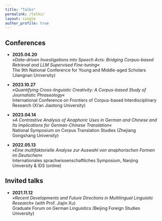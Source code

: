 ```yaml
---
title: "Talks"
permalink: /talks/
layout: single
author_profile: true
---
```


## Conferences
- **2025.04.20**  
  *»Data-driven Investigations into Speech Acts: Bridging Corpus-based Retrieval and LLM Supervised Fine-tuning«*  
  The 9th National Conference for Young and Middle-aged Scholars (Jiangnan University)

- **2023.10.27**  
  *»Quantifying Cross-linguistic Creativity: A Corpus-based Study of Journalistic Phraseology«*  
  International Conference on Frontiers of Corpus-based Interdisciplinary Research (Xi’an Jiaotong University)

- **2023.04.14**  
  *»A Contrastive Analysis of Anaphoric Uses in German and Chinese and Its Implications for German-Chinese Translation«*  
  National Symposium on Corpus Translation Studies (Zhejiang Gongshang University)

- **2022.05.13**  
  *»Eine multifaktorielle Analyse zur Auswahl von anaphorischen Formen im Deutschen«*  
  Internationales sprachwissenschaftliches Symposium, Nanjing University & IDS (online)

## Invited talks
- **2021.11.12**  
  *»Recent Developments and Future Directions in Multilingual Linguistic Research«* (with Prof. Jiajin Xu)  
  Graduate Forum on German Linguistics (Beijing Foreign Studies University)
